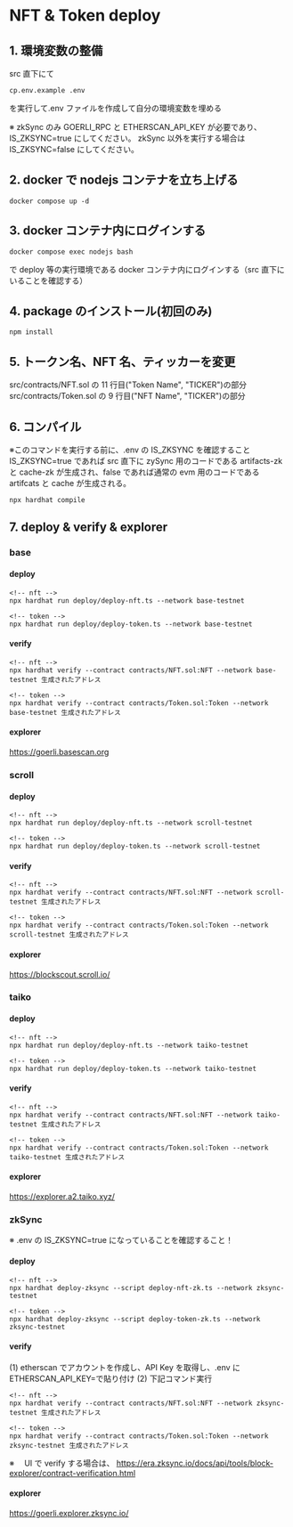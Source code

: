 # NFT & Token deploy

## 1. 環境変数の整備

src 直下にて

```
cp.env.example .env
```

を実行して.env ファイルを作成して自分の環境変数を埋める

※ zkSync のみ GOERLI_RPC と ETHERSCAN_API_KEY が必要であり、IS_ZKSYNC=true にしてください。
zkSync 以外を実行する場合は IS_ZKSYNC=false にしてください。

## 2. docker で nodejs コンテナを立ち上げる

```
docker compose up -d
```

## 3. docker コンテナ内にログインする

```
docker compose exec nodejs bash
```

で deploy 等の実行環境である docker コンテナ内にログインする（src 直下にいることを確認する）

## 4. package のインストール(初回のみ)

```
npm install
```

## 5. トークン名、NFT 名、ティッカーを変更

src/contracts/NFT.sol の 11 行目("Token Name", "TICKER")の部分
src/contracts/Token.sol の 9 行目("NFT Name", "TICKER")の部分

## 6. コンパイル

※このコマンドを実行する前に、.env の IS_ZKSYNC を確認すること
IS_ZKSYNC=true であれば src 直下に zySync 用のコードである artifacts-zk と cache-zk が生成され、false であれば通常の evm 用のコードである artifcats と cache が生成される。

```
npx hardhat compile
```

## 7. deploy & verify & explorer

### base

#### deploy

```
<!-- nft -->
npx hardhat run deploy/deploy-nft.ts --network base-testnet

<!-- token -->
npx hardhat run deploy/deploy-token.ts --network base-testnet
```

#### verify

```
<!-- nft -->
npx hardhat verify --contract contracts/NFT.sol:NFT --network base-testnet 生成されたアドレス

<!-- token -->
npx hardhat verify --contract contracts/Token.sol:Token --network base-testnet 生成されたアドレス
```

#### explorer

https://goerli.basescan.org

### scroll

#### deploy

```
<!-- nft -->
npx hardhat run deploy/deploy-nft.ts --network scroll-testnet

<!-- token -->
npx hardhat run deploy/deploy-token.ts --network scroll-testnet
```

#### verify

```
<!-- nft -->
npx hardhat verify --contract contracts/NFT.sol:NFT --network scroll-testnet 生成されたアドレス

<!-- token -->
npx hardhat verify --contract contracts/Token.sol:Token --network scroll-testnet 生成されたアドレス
```

#### explorer

https://blockscout.scroll.io/

### taiko

#### deploy

```
<!-- nft -->
npx hardhat run deploy/deploy-nft.ts --network taiko-testnet

<!-- token -->
npx hardhat run deploy/deploy-token.ts --network taiko-testnet
```

#### verify

```
<!-- nft -->
npx hardhat verify --contract contracts/NFT.sol:NFT --network taiko-testnet 生成されたアドレス

<!-- token -->
npx hardhat verify --contract contracts/Token.sol:Token --network taiko-testnet 生成されたアドレス
```

#### explorer

https://explorer.a2.taiko.xyz/

### zkSync

※ .env の IS_ZKSYNC=true になっていることを確認すること！

#### deploy

```
<!-- nft -->
npx hardhat deploy-zksync --script deploy-nft-zk.ts --network zksync-testnet

<!-- token -->
npx hardhat deploy-zksync --script deploy-token-zk.ts --network zksync-testnet
```

#### verify

(1) etherscan でアカウントを作成し、API Key を取得し、.env に ETHERSCAN_API_KEY=で貼り付け
(2) 下記コマンド実行

```
<!-- nft -->
npx hardhat verify --contract contracts/NFT.sol:NFT --network zksync-testnet 生成されたアドレス

<!-- token -->
npx hardhat verify --contract contracts/Token.sol:Token --network zksync-testnet 生成されたアドレス
```

※　 UI で verify する場合は、 https://era.zksync.io/docs/api/tools/block-explorer/contract-verification.html

#### explorer

https://goerli.explorer.zksync.io/

